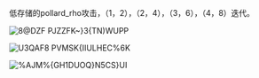 低存储的pollard_rho攻击，（1，2），（2，4），（3，6），（4，8）迭代。

![8@DZF PJZZFK~}3{TN)WUPP](https://user-images.githubusercontent.com/105547875/181908231-1872ad43-4688-431a-9d26-504c35365e42.png)

![U3QAF8 PVMSK{IIULHEC%6K](https://user-images.githubusercontent.com/105547875/181908233-f612ddaa-a113-4f59-913e-15465f9eb210.png)

![%AJM%{GH`1`DUOQ}N5CS}UI](https://user-images.githubusercontent.com/105547875/181914950-a89c77fe-466a-41c0-8cd1-52f7df42e590.png)
